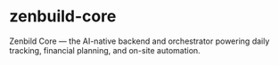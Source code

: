 # zenbuild-core
Zenbild Core — the AI-native backend and orchestrator powering daily tracking, financial planning, and on-site automation.
